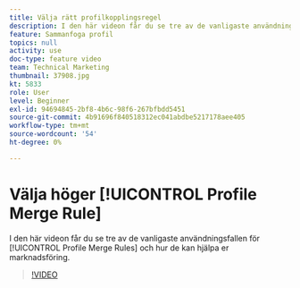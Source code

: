 ```yaml
---
title: Välja rätt profilkopplingsregel
description: I den här videon får du se tre av de vanligaste användningsområdena för regler för profilsammanslagning och hur de kan hjälpa er marknadsföring.
feature: Sammanfoga profil
topics: null
activity: use
doc-type: feature video
team: Technical Marketing
thumbnail: 37908.jpg
kt: 5833
role: User
level: Beginner
exl-id: 94694845-2bf8-4b6c-98f6-267bfbdd5451
source-git-commit: 4b91696f840518312ec041abdbe5217178aee405
workflow-type: tm+mt
source-wordcount: '54'
ht-degree: 0%

---
```


# Välja höger [!UICONTROL Profile Merge Rule]

I den här videon får du se tre av de vanligaste användningsfallen för [!UICONTROL Profile Merge Rules] och hur de kan hjälpa er marknadsföring.

>[!VIDEO](https://video.tv.adobe.com/v/37908/?quality=12&learn=on)

